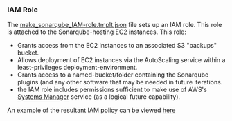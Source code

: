 ### IAM Role

The [make_sonarqube_IAM-role.tmplt.json](/Templates/make_sonarqube_IAM-role.tmplt.json) file sets up an IAM role. This role is attached to the Sonarqube-hosting EC2 instances. This role:
* Grants access from the EC2 instances to an associated S3 "backups" bucket.
* Allows deployment of EC2 instances via the AutoScaling service within a least-privileges deployment-environment.
* Grants access to a named-bucket/folder containing the Sonarqube plugins (and any other software that may be needed in future iterations.
* the IAM role includes permissions sufficient to make use of AWS's [Systems Manager](https://aws.amazon.com/systems-manager/) service (as a logical future capability).

An example of the resultant IAM policy can be viewed [here](/docs/IAMpolicyExample.md)
